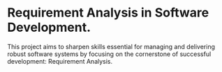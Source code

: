 # Requirement Analysis in Software Development.
This project aims to sharpen skills essential for managing and delivering robust software systems by focusing on the cornerstone of successful development: Requirement Analysis.

